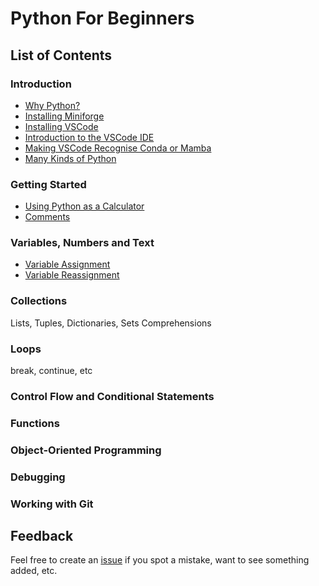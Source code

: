 # Python For Beginners

## List of Contents

### Introduction

- [Why Python?](introduction.md#why-python)
- [Installing Miniforge](introduction.md#installing-miniforge)
- [Installing VSCode](introduction.md#installing-vscode)
- [Introduction to the VSCode IDE](introduction.md#introduction-to-the-vscode-ide)
- [Making VSCode Recognise Conda or Mamba](introduction.md#making-vscode-recognise-conda-or-mamba)
- [Many Kinds of Python](introduction.md#many-kinds-of-python)

### Getting Started

- [Using Python as a Calculator](getting-started.md#using-python-as-a-calculator)
- [Comments](getting-started.md#comments)

### Variables, Numbers and Text

- [Variable Assignment](variables.md#variable-assignment)
- [Variable Reassignment](variables.md#variable-reassignment)

### Collections

Lists, Tuples, Dictionaries, Sets
Comprehensions

### Loops

break, continue, etc

### Control Flow and Conditional Statements

### Functions

### Object-Oriented Programming

### Debugging

### Working with Git

## Feedback

Feel free to create an [issue](https://github.com/creativetechnologylab/python-for-beginners/issues) if you spot a mistake, want to see something added, etc.
